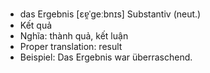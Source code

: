 - das Ergebnis	[ɛɐ̯ˈɡeːbnɪs]	Substantiv (neut.)
- Kết quả
- Nghĩa: thành quả, kết luận
- Proper translation: result
- Beispiel: Das Ergebnis war überraschend.